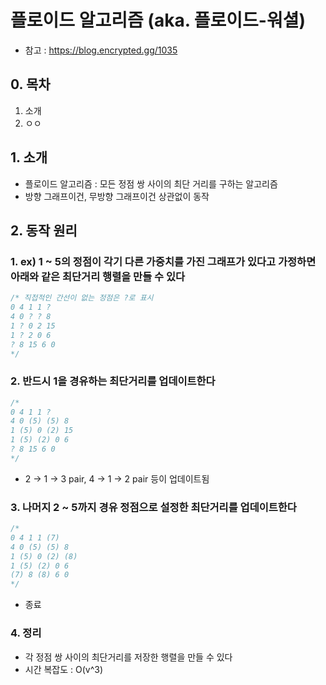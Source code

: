 # 플로이드 알고리즘 (aka. 플로이드-워셜)
- 참고 : https://blog.encrypted.gg/1035
## 0. 목차
1. 소개
2. ㅇㅇ
## 1. 소개
- 플로이드 알고리즘 : 모든 정점 쌍 사이의 최단 거리를 구하는 알고리즘
- 방향 그래프이건, 무방향 그래프이건 상관없이 동작
## 2. 동작 원리
### 1. ex) 1 ~ 5의 정점이 각기 다른 가중치를 가진 그래프가 있다고 가정하면 아래와 같은 최단거리 행렬을 만들 수 있다
```js
/* 직접적인 간선이 없는 정점은 ?로 표시
0 4 1 1 ?
4 0 ? ? 8
1 ? 0 2 15
1 ? 2 0 6
? 8 15 6 0
*/
```
### 2. 반드시 1을 경유하는 최단거리를 업데이트한다
```js
/*
0 4 1 1 ?
4 0 (5) (5) 8
1 (5) 0 (2) 15
1 (5) (2) 0 6
? 8 15 6 0
*/
```
- 2 -> 1 -> 3 pair, 4 -> 1 -> 2 pair 등이 업데이트됨
### 3. 나머지 2 ~ 5까지 경유 정점으로 설정한 최단거리를 업데이트한다
```js
/*
0 4 1 1 (7)
4 0 (5) (5) 8
1 (5) 0 (2) (8)
1 (5) (2) 0 6
(7) 8 (8) 6 0
*/
```
- 종료
### 4. 정리
- 각 정점 쌍 사이의 최단거리를 저장한 행렬을 만들 수 있다
- 시간 복잡도 : O(v^3)